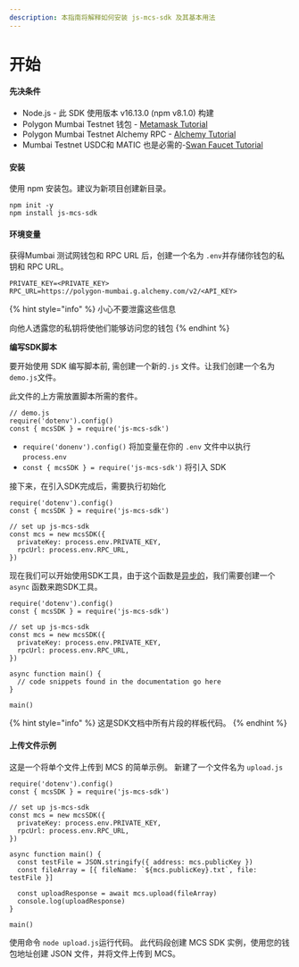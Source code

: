 ```yaml
---
description: 本指南将解释如何安装 js-mcs-sdk 及其基本用法
---
```


# 开始

#### 先决条件 <a href="#xian-jue-tiao-jian-1" id="xian-jue-tiao-jian-1"></a>

* Node.js - 此 SDK 使用版本 v16.13.0 (npm v8.1.0) 构建
* Polygon Mumbai Testnet 钱包 - [Metamask Tutorial](https://docs.filswan.com/multi-chain-storage/mcp-user-guide/setup-metamask)
* Polygon Mumbai Testnet Alchemy RPC - [Alchemy Tutorial](https://docs.filswan.com/multi-chain-storage/mcp-user-guide/configure-metamask-with-alchemy-rpc-url#alchemypolygontometamaskinstructions-2.createalchemymumbaipolygonrpc)
* Mumbai Testnet USDC和 MATIC 也是必需的-[Swan Faucet Tutorial](https://docs.filswan.com/development-resource/swan-token-contract/acquire-testnet-usdc-and-matic-tokens)

#### 安装 <a href="#an-zhuang-1" id="an-zhuang-1"></a>

使用 npm 安装包。建议为新项目创建新目录。

```shell
npm init -y
npm install js-mcs-sdk
```

#### 环境变量 <a href="#huan-jing-bian-liang" id="huan-jing-bian-liang"></a>

获得Mumbai 测试网钱包和 RPC URL 后，创建一个名为 `.env`并存储你钱包的私钥和 RPC URL。

```shell
PRIVATE_KEY=<PRIVATE_KEY>
RPC_URL=https://polygon-mumbai.g.alchemy.com/v2/<API_KEY>
```

{% hint style="info" %}
小心不要泄露这些信息

向他人透露您的私钥将使他们能够访问您的钱包
{% endhint %}

**编写SDK脚本**

要开始使用 SDK 编写脚本前, 需创建一个新的`.js` 文件。让我们创建一个名为 `demo.js`文件。

此文件的上方需放置脚本所需的套件。

```
// demo.js
require('dotenv').config()
const { mcsSDK } = require('js-mcs-sdk')
```

* `require('donenv').config()` 将加变量在你的 `.env` 文件中以执行`process.env`
* `const { mcsSDK } = require('js-mcs-sdk')` 将引入 SDK

接下来，在引入SDK完成后，需要执行初始化

```
require('dotenv').config()
const { mcsSDK } = require('js-mcs-sdk')

// set up js-mcs-sdk
const mcs = new mcsSDK({
  privateKey: process.env.PRIVATE_KEY,
  rpcUrl: process.env.RPC_URL,
})
```

现在我们可以开始使用SDK工具，由于这个函数是[异步的](https://javascript.info/async-await)，我们需要创建一个`async` 函数来跑SDK工具。

```
require('dotenv').config()
const { mcsSDK } = require('js-mcs-sdk')

// set up js-mcs-sdk
const mcs = new mcsSDK({
  privateKey: process.env.PRIVATE_KEY,
  rpcUrl: process.env.RPC_URL,
})

async function main() {
  // code snippets found in the documentation go here
}

main()
```

{% hint style="info" %}
这是SDK文档中所有片段的样板代码。
{% endhint %}

#### 上传文件示例 <a href="#shang-chuan-wen-jian-shi-li" id="shang-chuan-wen-jian-shi-li"></a>

这是一个将单个文件上传到 MCS 的简单示例。 新建了一个文件名为 `upload.js`

```shell
require('dotenv').config()
const { mcsSDK } = require('js-mcs-sdk')

// set up js-mcs-sdk
const mcs = new mcsSDK({
  privateKey: process.env.PRIVATE_KEY,
  rpcUrl: process.env.RPC_URL,
})

async function main() {
  const testFile = JSON.stringify({ address: mcs.publicKey })
  const fileArray = [{ fileName: `${mcs.publicKey}.txt`, file: testFile }]

  const uploadResponse = await mcs.upload(fileArray)
  console.log(uploadResponse)
}

main()
```

使用命令 `node upload.js`运行代码。 此代码段创建 MCS SDK 实例，使用您的钱包地址创建 JSON 文件，并将文件上传到 MCS。
